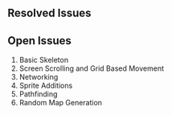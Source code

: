 ## Resolved Issues ##


## Open Issues ##

1. Basic Skeleton
2. Screen Scrolling and Grid Based Movement
3. Networking
4. Sprite Additions
5. Pathfinding
6. Random Map Generation
